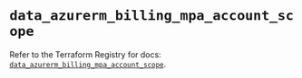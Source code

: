 # `data_azurerm_billing_mpa_account_scope`

Refer to the Terraform Registry for docs: [`data_azurerm_billing_mpa_account_scope`](https://registry.terraform.io/providers/hashicorp/azurerm/4.44.0/docs/data-sources/billing_mpa_account_scope).
